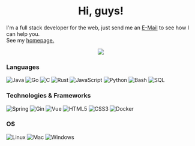 <!-- [![42tr's GitHub stats](https://github-readme-stats.vercel.app/api?username=42tr&show_icons=true&theme=radical)](https://github.com/anuraghazra/github-readme-stats)
![42tr's Most used languages](https://github-readme-stats.vercel.app/api/top-langs?username=42tr&layout=compact&theme=gotham&langs_count=8) -->
<h1 align="center">Hi, guys!</h1>
<span>I'm a full stack developer for the web, just send me an <a href="mailto:sakura.kisia@gmail.com">E-Mail</a> to see how I can help you.</span>
<br>
<span>See my <a href="https://42tr.github.io" target="_blank">homepage.</a></span>
<br>
<p align="center">
  <img src="https://count.getloli.com/@42tr?theme=rule34" />
</p>

### Languages
![Java](https://img.shields.io/badge/java-black?style=for-the-badge&logo=openjdk)
![Go](https://img.shields.io/badge/go-black?style=for-the-badge&logo=go)
![C](https://img.shields.io/badge/c-black?style=for-the-badge&logo=c)
![Rust](https://img.shields.io/badge/rust-black?style=for-the-badge&logo=rust)
![JavaScript](https://img.shields.io/badge/javascript-black?style=for-the-badge&logo=javascript)
![Python](https://img.shields.io/badge/python-black?style=for-the-badge&logo=python)
![Bash](https://img.shields.io/badge/bash-black?style=for-the-badge&logo=gnu-bash&logoColor=white)
![SQL](https://img.shields.io/badge/sql-black?style=for-the-badge&logo=mysql)

### Technologies & Frameworks
![Spring](https://img.shields.io/badge/springboot-black?style=for-the-badge&logo=spring)
![Gin](https://img.shields.io/badge/gin-black?style=for-the-badge&logo=go)
![Vue](https://img.shields.io/badge/vue-black?style=for-the-badge&logo=vue.js)
![HTML5](https://img.shields.io/badge/html5-black?style=for-the-badge&logo=html5)
![CSS3](https://img.shields.io/badge/css3-black?style=for-the-badge&logo=css3)
![Docker](https://img.shields.io/badge/docker-black?style=for-the-badge&logo=docker)

### OS
![Linux](https://img.shields.io/badge/linux-black?style=for-the-badge&logo=Linux)
![Mac](https://img.shields.io/badge/mac-black?style=for-the-badge&logo=MacOS)
![Windows](https://img.shields.io/badge/Windows-black?style=for-the-badge&logo=Windows)

<!--
<div>
    <img src="https://github-readme-stats.vercel.app/api?username=42tr&show_icons=true&theme=radical" style="height: 200px">
    <img src="https://github-readme-stats.vercel.app/api/top-langs?username=42tr&layout=compact&theme=gotham&langs_count=8" style="height: 200px">
</div>
-->

<!--
**42tr/42tr** is a ✨ _special_ ✨ repository because its `README.md` (this file) appears on your GitHub profile.

Here are some ideas to get you started:

- 🔭 I’m currently working on ...
- 🌱 I’m currently learning ...
- 👯 I’m looking to collaborate on ...
- 🤔 I’m looking for help with ...
- 💬 Ask me about ...
- 📫 How to reach me: ...
- 😄 Pronouns: ...
- ⚡ Fun fact: ...
-->
